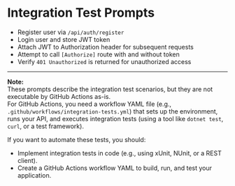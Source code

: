 # Integration Test Prompts

- Register user via `/api/auth/register`
- Login user and store JWT token
- Attach JWT to Authorization header for subsequent requests
- Attempt to call `[Authorize]` route with and without token
- Verify `401 Unauthorized` is returned for unauthorized access

---

**Note:**  
These prompts describe the integration test scenarios, but they are not executable by GitHub Actions as-is.  
For GitHub Actions, you need a workflow YAML file (e.g., `.github/workflows/integration-tests.yml`) that sets up the environment, runs your API, and executes integration tests (using a tool like `dotnet test`, `curl`, or a test framework).

If you want to automate these tests, you should:
- Implement integration tests in code (e.g., using xUnit, NUnit, or a REST client).
- Create a GitHub Actions workflow YAML to build, run, and test your application.
